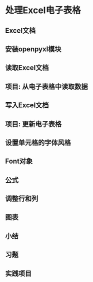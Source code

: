 # 处理Excel电子表格
## Excel文档
## 安装openpyxl模块
## 读取Excel文档
## 项目: 从电子表格中读取数据
## 写入Excel文档
## 项目: 更新电子表格
## 设置单元格的字体风格
## Font对象
## 公式
## 调整行和列
## 图表
## 小结
## 习题
## 实践项目
